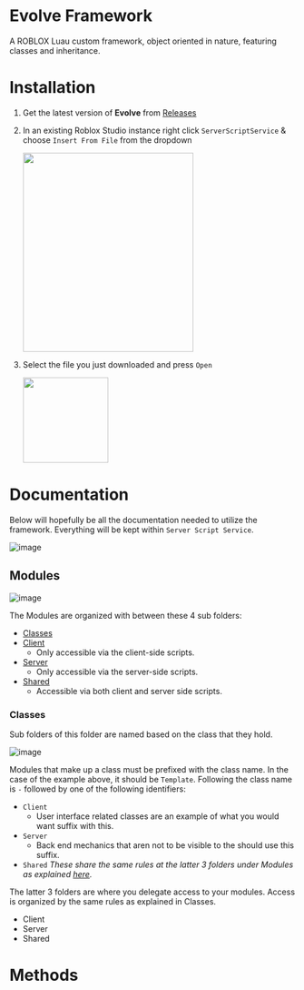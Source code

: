 # Evolve Framework
A ROBLOX Luau custom framework, object oriented in nature, featuring classes and inheritance.


# Installation

1. Get the latest version of **Evolve** from [Releases](https://github.com/1Humza/evolve-framework/releases)
2. In an existing Roblox Studio instance right click `ServerScriptService` & choose `Insert From File` from the dropdown
    
    <img src="https://user-images.githubusercontent.com/70859111/128649899-18b58449-a42e-405b-a8fb-eb50598cdbbe.png" width="300" height="350">
3. Select the file you just downloaded and press `Open`
    
    <img src="https://user-images.githubusercontent.com/70859111/128650065-3833cd49-adaa-405c-bfe6-5928fc84fa29.png" width="150" height="150">
    
#  Documentation
Below will hopefully be all the documentation needed to utilize the framework. Everything will be kept within `Server Script Service`.

   ![image](https://user-images.githubusercontent.com/70859111/128654461-f2dd32aa-5dcc-4e11-8b98-19de1c021bf8.png)
## Modules

   ![image](https://user-images.githubusercontent.com/70859111/128655363-33d0f7aa-aa55-4c62-9392-e43cec28a034.png)

The Modules are organized with between these 4 sub folders:
- [Classes](#classes)
- [Client](#client)
  - Only accessible via the client-side scripts.
- [Server](#server)
    - Only accessible via the server-side scripts.
- [Shared](#shared)
    - Accessible via both client and server side scripts.

### Classes
Sub folders of this folder are named based on the class that they hold.

![image](https://user-images.githubusercontent.com/70859111/128658321-5231245a-c17a-4f60-afe6-2c0811c579a9.png)

Modules that make up a class must be prefixed with the class name. In the case of the example above, it should be `Template`.
Following the class name is `-` followed by one of the following identifiers:
- `Client`
    - User interface related classes are an example of what you would want suffix with this.
- `Server`
    - Back end mechanics that aren not to be visible to the should use this suffix.
- `Shared`
*These share the same rules at the latter 3 folders under Modules as explained [here](#modules).*

The latter 3 folders are where you delegate access to your modules. Access is organized by the same rules as explained in Classes.
* Client
* Server
* Shared

# Methods

